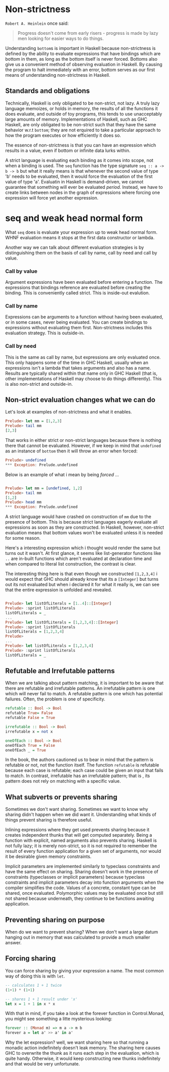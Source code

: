 # Non-strictness

`Robert A. Heinlein` once said:

> Progress doesn't come from early risers - progress is made by lazy men looking
> for easier ways to do things.

Understanding `bottom`s is important in Haskell because non-strictness is
defined by the ability to evaluate expressions that have bindings which are
bottom in them, as long as the bottom itself is never forced. Bottoms also give
us a convenient method of observing evaluation in Haskell. By causing the
program to halt immediately with an error, bottom serves as our first means of
understanding non-strictness in Haskell.

## Standards and obligations

Technically, Haskell is only obligated to be non-strict, not lazy. A truly lazy
language memoizes, or holds in memory, the results of all the functions it does
evaluate, and outside of toy programs, this tends to use unacceptably large
amounts of memory. Implementations of Haskell, such as GHC Haskell, are only
obligated to be non-strict such that they have the same behavior w.r.t
`bottom`; they are not erquired to take a particular approach to how the
program executes or how efficiently it does so.
 
The essence of non-strictness is that you can have an expression which results
in a value, even if bottom or infinite data lurks within.

A strict language is evaluating each binding as it comes into scope, not when a
binding is used. The `seq` function has the type signature `seq :: a -> b -> b`
but what it really means is that whenever the second value of type 'b' needs to
be evaluated, then it would force the evaluation of the first value of type
'a'. Evaluatin in Haskell is demand-driven, we cannot guarantee that something
will ever be evaluated *period*. Instead, we have to create links between nodes
in the graph of expressions where forcing one expression will force yet another
expression.
 
# seq and weak head normal form

What `seq` does is evaluate your expression up to weak head normal form. WHNF
evaluation means it stops at the first data constructor or lambda. 

Another way we can talk about different evaluation strategies is by
distinguishing them on the basis of call by name, call by need and call by
value.

### Call by value

Argument expressions have been evaluated before entering a function. The
expressions that bindings reference are evaluated before creating the binding.
This is conveniently called strict. This is inside-out evalution.

### Call by name

Expressions can be arguments to a function without having been evaluated, or in
some cases, never being evaluated. You can create bindings to expressions
without evaluating them first. Non-strictness includes this evaluation
strategy. This is outside-in.

### Call by need

This is the same as call by name, but expressions are only evaluated once. This
only happens some of the time in GHC Haskell, usually when an expressions isn't
a lambda that takes arguments and also has a name. Results are typically shared
within that name only in GHC Haskell (that is, other implementations of Haskell
may choose to do things differently). This is also non-strict and outside-in.

## Non-strict evaluation changes what we can do

Let's look at examples of non-strictness and what it enables.
```haskell
Prelude> let mm = [1,2,3]
Prelude> tail mm
[2,3]
```
That works in either strict or non-strict languages because there is nothing
there that cannot be evaluated. However, if we keep in mind that `undefined` as
an instance of `bottom` then it will throw an error when forced:

```haskell
Prelude> undefined
*** Exception: Prelude.undefined
```

Below is an example of what i mean by being _forced_ ...
```haskell

Prelude> let mm = [undefined, 1,2]
Prelude> tail mm
[1,2]
Prelude> head mm
*** Exception: Prelude.undefined
```

A strict language would have crashed on construction of `mm` due to the
presence of bottom. This is because strict languages eagerly evaluate all
expressions as soon as they are constructed. In Haskell, however, non-strict
evaluation means that bottom values won't be evaluated unless it is needed for
some reason.

Here's a interesting expression which i thought would render the same but turns
out it wasn't. At first glance, it seems like list-generator functions like
`..` are in-built functions which aren't evaluated at declaration time and when
compared to literal list construction, the contrast is clear.

The interesting thing here is that even though we constructed `[1,2,3,4]` i
would expect that GHC should already know that its a `[Integer]` but turns out
its not evaluated but when i declared it for what it really is, we can see that
the entire expression is unfolded and revealed.

```haskell

Prelude> let listOfLiterals = [1..4]::[Integer]
Prelude> :sprint listOfLiterals
listOfLiterals = _
...
Prelude> let listOfLiterals = [1,2,3,4]::[Integer]
Prelude> :sprint listOfLiterals
listOfLiterals = [1,2,3,4]
Prelude>
...
Prelude> let listOfLiterals = [1,2,3,4]
Prelude> :sprint listOfLiterals
listOfLiterals = _

```

## Refutable and Irrefutable patterns

When we are talking about pattern matching, it is important to be aware that
there are refutable and irrefutable patterns. An irrefutable pattern is one
which will never fail to match. A refutable pattern is one which has potential
failures. Often, the problem is one of specificity.

```haskell
refutable :: Bool -> Bool
refutable True= False
refutable False = True

irrefutable :: Bool -> Bool
irrefutable x = not x

oneOfEach :: Bool -> Bool
oneOfEach True = False
oneOfEach _ = True
```

In the book, the authors cautioned us to bear in mind that the pattern is
refutable or not, not the function itself. The function `refutable` is
refutable because each case is refutable; each case could be given an input
that fails to match. In contrast, irrefutable has an irrefutable pattern; that
is , its pattern does not rely on matching with a specific value.

## What subverts or prevents sharing 

Sometimes we don't want sharing. Sometimes we want to know why sharing didn't
happen when we did want it. Understanding what kinds of things prevent sharing
is therefore useful. 

Inlining expressions where they get used prevents sharing because it creates
independent thunks that will get computed separately. Being a function with
explicit, named arguments also prevents sharing. Haskell is not fully lazy; it
is merely non-strict, so it is not required to remember the result of every
function application for a given set of arguments, nor would it be desirable
given memory constraints.

Implicit parameters are implemented similarly to typeclass constraints and have
the same effect on sharing. Sharing doesn't work in the presence of constraints
(typeclasses or implicit parameters) because typeclass constraints and
implicit parameters decay into function arguments when the compiler simplifies
the code. Values of a concrete, constant type can be shared, once evaluated.
Polymorphic values may be evaluated once but still not shared because
underneath, they continue to be functions awaiting application.

## Preventing sharing on purpose

When do we want to prevent sharing? When we don't want a large datum hanging
out in memory that was calculated to provide a much smaller answer.

## Forcing sharing 

You can force sharing by giving your expression a name. The most common way of
doing this is with `let`.
```haskell
-- calculates 1 + 1 twice
(1+1) * (1+1)

-- shares 1 + 1 result under 'x'
let x = 1 + 1 in x * x
```
With that in mind, if you take a look at the forever function in Control.Monad,
you might see something a litte mysterious looking:

```haskell
forever :: (Monad m) => m a -> m b
forever a = let a' >> a' in a'
```

Why the let expression? well, we want sharing here so that running a monadic
action indefinitely doesn't leak memory. The sharing here causes GHC to
overwrite the thunk as it runs each step in the evaluation, which is quite
handy. Otherwise, it would keep constructing new thunks indefinitely and that
would be very unfortunate.

